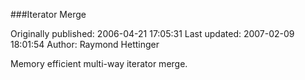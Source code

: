 ###Iterator Merge

Originally published: 2006-04-21 17:05:31
Last updated: 2007-02-09 18:01:54
Author: Raymond Hettinger

Memory efficient multi-way iterator merge.